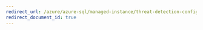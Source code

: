 ```yaml
---
redirect_url: /azure/azure-sql/managed-instance/threat-detection-configure
redirect_document_id: true
---
```

